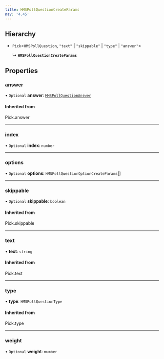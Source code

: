 ```yaml
---
title: HMSPollQuestionCreateParams
nav: '4.45'
---
```


## Hierarchy

- `Pick`<`HMSPollQuestion`, `"text"` \| `"skippable"` \| `"type"` \| `"answer"`\>

  ↳ **`HMSPollQuestionCreateParams`**

## Properties

### answer

• `Optional` **answer**: [`HMSPollQuestionAnswer`](/api-reference/javascript/v2/interfaces/HMSPollQuestionAnswer)

#### Inherited from

Pick.answer

---

### index

• `Optional` **index**: `number`

---

### options

• `Optional` **options**: `HMSPollQuestionOptionCreateParams`[]

---

### skippable

• `Optional` **skippable**: `boolean`

#### Inherited from

Pick.skippable

---

### text

• **text**: `string`

#### Inherited from

Pick.text

---

### type

• **type**: `HMSPollQuestionType`

#### Inherited from

Pick.type

---

### weight

• `Optional` **weight**: `number`
